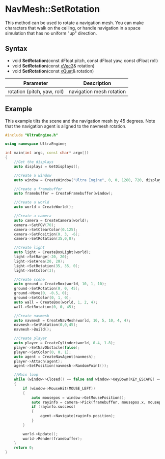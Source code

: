 # NavMesh::SetRotation

This method can be used to rotate a navigation mesh. You can make characters that walk on the ceiling, or handle navigation in a space simulation that has no uniform "up" direction.

## Syntax

- void **SetRotation**(const dFloat pitch, const dFloat yaw, const dFloat roll)
- void **SetRotation**(const [xVec3](xVec3.md)& rotation)
- void **SetRotation**(const [xQuat](xQuat.md)& rotation)

| Parameter | Description |
|---|---|
| rotation (pitch, yaw, roll) | navigation mesh rotation |

## Example

This example tilts the scene and the navigation mesh by 45 degrees. Note that the navigation agent is aligned to the navmesh rotation.

```c++
#include "UltraEngine.h"

using namespace UltraEngine;

int main(int argc, const char* argv[])
{
    //Get the displays
    auto displays = GetDisplays();

    //Create a window
    auto window = CreateWindow("Ultra Engine", 0, 0, 1280, 720, displays[0], WINDOW_CENTER | WINDOW_TITLEBAR);

    //Create a framebuffer
    auto framebuffer = CreateFramebuffer(window);

    //Create a world
    auto world = CreateWorld();

    //Create a camera    
    auto camera = CreateCamera(world);
    camera->SetFOV(70);
    camera->SetClearColor(0.125);
    camera->SetPosition(0, 3, -6);
    camera->SetRotation(35,0,0);

    //Create light
    auto light = CreateBoxLight(world);
    light->SetRange(-20, 20);
    light->SetArea(20, 20);
    light->SetRotation(35, 35, 0);
    light->SetColor(3);

    //Create scene
    auto ground = CreateBox(world, 10, 1, 10);
    ground->SetRotation(0, 0, 45);
    ground->Move(0, -0.5, 0);
    ground->SetColor(0, 1, 0);
    auto wall = CreateBox(world, 1, 2, 4);
    wall->SetRotation(0, 0, 45);

    //Create navmesh
    auto navmesh = CreateNavMesh(world, 10, 5, 10, 4, 4);
    navmesh->SetRotation(0,0,45);
    navmesh->Build();

    //Create player
    auto player = CreateCylinder(world, 0.4, 1.8);
    player->SetNavObstacle(false);
    player->SetColor(0, 0, 1);
    auto agent = CreateNavAgent(navmesh);
    player->Attach(agent);
    agent->SetPosition(navmesh->RandomPoint());

    //Main loop
    while (window->Closed() == false and window->KeyDown(KEY_ESCAPE) == false)
    {
        if (window->MouseHit(MOUSE_LEFT))
        {
            auto mousepos = window->GetMousePosition();
            auto rayinfo = camera->Pick(framebuffer, mousepos.x, mousepos.y);
            if (rayinfo.success)
            {
                agent->Navigate(rayinfo.position);
            }
        }

        world->Update();
        world->Render(framebuffer);
    }
    return 0;
}
```
